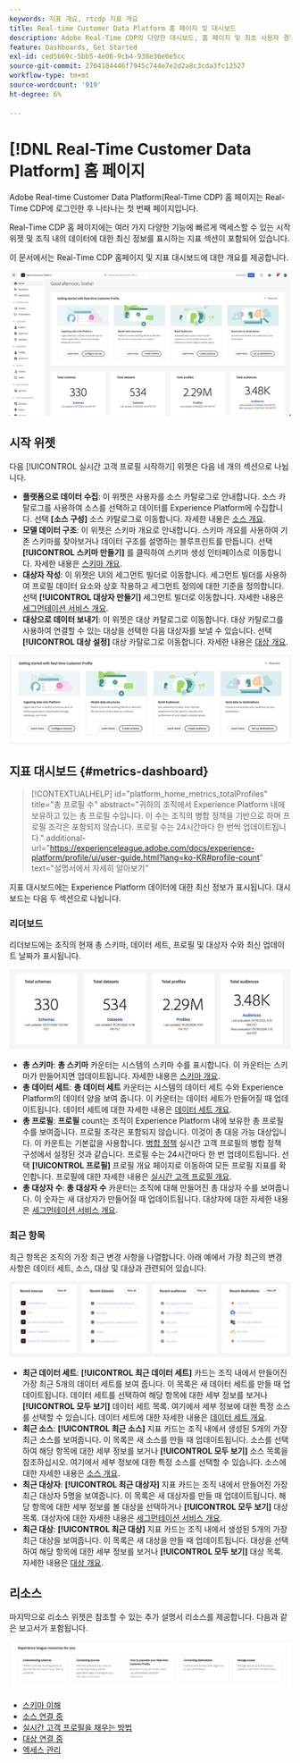 ```yaml
---
keywords: 지표 개요, rtcdp 지표 개요
title: Real-time Customer Data Platform 홈 페이지 및 대시보드
description: Adobe Real-Time CDP의 다양한 대시보드, 홈 페이지 및 최초 사용자 경험에 대해 알아봅니다.
feature: Dashboards, Get Started
exl-id: ced5b69c-5bb5-4e06-9cb4-938e36e6e5cc
source-git-commit: 2704184446f7945c744e7e2d2a8c3cda3fc12527
workflow-type: tm+mt
source-wordcount: '919'
ht-degree: 6%

---
```


# [!DNL Real-Time Customer Data Platform] 홈 페이지

Adobe Real-time Customer Data Platform(Real-Time CDP) 홈 페이지는 Real-Time CDP에 로그인한 후 나타나는 첫 번째 페이지입니다.

Real-Time CDP 홈 페이지에는 여러 가지 다양한 기능에 빠르게 액세스할 수 있는 시작 위젯 및 조직 내의 데이터에 대한 최신 정보를 표시하는 지표 섹션이 포함되어 있습니다.

이 문서에서는 Real-Time CDP 홈페이지 및 지표 대시보드에 대한 개요를 제공합니다.

![Platform UI 홈 페이지입니다.](assets/platform-home/home.png)

## 시작 위젯

다음 [!UICONTROL 실시간 고객 프로필 시작하기] 위젯은 다음 네 개의 섹션으로 나뉩니다.

* **플랫폼으로 데이터 수집**: 이 위젯은 사용자를 소스 카탈로그로 안내합니다. 소스 카탈로그를 사용하여 소스를 선택하고 데이터를 Experience Platform에 수집합니다. 선택 **[소스 구성]** 소스 카탈로그로 이동합니다. 자세한 내용은 [소스 개요](../sources/home.md).
* **모델 데이터 구조**: 이 위젯은 스키마 개요로 안내합니다. 스키마 개요를 사용하여 기존 스키마를 찾아보거나 데이터 구조를 설명하는 블루프린트를 만듭니다. 선택 **[!UICONTROL 스키마 만들기]** 를 클릭하여 스키마 생성 인터페이스로 이동합니다. 자세한 내용은 [스키마 개요](../xdm/home.md).
* **대상자 작성**: 이 위젯은 UI의 세그먼트 빌더로 이동합니다. 세그먼트 빌더를 사용하여 프로필 데이터 요소와 상호 작용하고 세그먼트 정의에 대한 기준을 정의합니다. 선택 **[!UICONTROL 대상자 만들기]** 세그먼트 빌더로 이동합니다. 자세한 내용은 [세그먼테이션 서비스 개요](../segmentation/home.md).
* **대상으로 데이터 보내기**: 이 위젯은 대상 카탈로그로 이동합니다. 대상 카탈로그를 사용하여 연결할 수 있는 대상을 선택한 다음 대상자를 보낼 수 있습니다. 선택 **[!UICONTROL 대상 설정]** 대상 카탈로그로 이동합니다. 자세한 내용은 [대상 개요](../destinations/home.md).

![시작 위젯을 표시하는 Platform UI 홈 페이지](assets/platform-home/getting-started-widget.png)

## 지표 대시보드 {#metrics-dashboard}

>[!CONTEXTUALHELP]
>id="platform_home_metrics_totalProfiles"
>title="총 프로필 수"
>abstract="귀하의 조직에서 Experience Platform 내에 보유하고 있는 총 프로필 수입니다. 이 수는 조직의 병합 정책을 기반으로 하며 프로필 조각은 포함되지 않습니다. 프로필 수는 24시간마다 한 번씩 업데이트됩니다."
>additional-url="https://experienceleague.adobe.com/docs/experience-platform/profile/ui/user-guide.html?lang=ko-KR#profile-count" text="설명서에서 자세히 알아보기"

지표 대시보드에는 Experience Platform 데이터에 대한 최신 정보가 표시됩니다. 대시보드는 다음 두 섹션으로 나뉩니다.

### 리더보드

리더보드에는 조직의 현재 총 스키마, 데이터 세트, 프로필 및 대상자 수와 최신 업데이트 날짜가 표시됩니다.

![Platform UI 홈 페이지의 리더보드 섹션.](assets/platform-home/leaderboard.png)

* **총 스키마**: **총 스키마** 카운터는 시스템의 스키마 수를 표시합니다. 이 카운터는 스키마가 만들어지면 업데이트됩니다. 자세한 내용은 [스키마 개요](../xdm/home.md).
* **총 데이터 세트**: **총 데이터 세트** 카운터는 시스템의 데이터 세트 수와 Experience Platform의 데이터 양을 보여 줍니다. 이 카운터는 데이터 세트가 만들어질 때 업데이트됩니다. 데이터 세트에 대한 자세한 내용은 [데이터 세트 개요](../catalog/datasets/overview.md).
* **총 프로필**: **프로필** count는 조직이 Experience Platform 내에 보유한 총 프로필 수를 보여줍니다. 프로필 조각은 포함되지 않습니다. 이것이 총 대응 가능 대상입니다. 이 카운트는 기본값을 사용합니다. [병합 정책](profile/merge-policies.md) 실시간 고객 프로필의 병합 정책 구성에서 설정된 것과 같습니다. 프로필 수는 24시간마다 한 번 업데이트됩니다. 선택 **[!UICONTROL 프로필]** 프로필 개요 페이지로 이동하여 모든 프로필 지표를 확인합니다. 프로필에 대한 자세한 내용은 [실시간 고객 프로필 개요](../profile/home.md).
* **총 대상자 수**: **총 대상자 수** 카운터는 조직에 대해 만들어진 총 대상자 수를 보여줍니다. 이 숫자는 새 대상자가 만들어질 때 업데이트됩니다. 대상자에 대한 자세한 내용은 [세그먼테이션 서비스 개요](../segmentation/home.md).

### 최근 항목

최근 항목은 조직의 가장 최근 변경 사항을 나열합니다. 아래 예에서 가장 최근의 변경 사항은 데이터 세트, 소스, 대상 및 대상과 관련되어 있습니다.

![Platform UI 홈 페이지의 최근 항목 섹션입니다.](assets/platform-home/recent-items.png)

* **최근 데이터 세트**: **[!UICONTROL 최근 데이터 세트]** 카드는 조직 내에서 만들어진 가장 최근 5개의 데이터 세트를 보여 줍니다. 이 목록은 새 데이터 세트를 만들 때 업데이트됩니다. 데이터 세트를 선택하여 해당 항목에 대한 세부 정보를 보거나 **[!UICONTROL 모두 보기]** 데이터 세트 목록. 여기에서 세부 정보에 대한 특정 소스를 선택할 수 있습니다. 데이터 세트에 대한 자세한 내용은 [데이터 세트 개요](../catalog/datasets/overview.md).
* **최근 소스**: **[!UICONTROL 최근 소스]** 지표 카드는 조직 내에서 생성된 5개의 가장 최근 소스를 보여줍니다. 이 목록은 새 소스를 만들 때 업데이트됩니다. 소스를 선택하여 해당 항목에 대한 세부 정보를 보거나 **[!UICONTROL 모두 보기]** 소스 목록을 참조하십시오. 여기에서 세부 정보에 대한 특정 소스를 선택할 수 있습니다. 소스에 대한 자세한 내용은 [소스 개요](../sources/home.md).
* **최근 대상자**: **[!UICONTROL 최근 대상자]** 지표 카드는 조직 내에서 만들어진 가장 최근 대상자 5명을 보여줍니다. 이 목록은 새 대상자를 만들 때 업데이트됩니다. 해당 항목에 대한 세부 정보를 볼 대상을 선택하거나 **[!UICONTROL 모두 보기]** 대상 목록. 대상자에 대한 자세한 내용은 [세그먼테이션 서비스 개요](../segmentation/home.md).
* **최근 대상**: **[!UICONTROL 최근 대상]** 지표 카드는 조직 내에서 생성된 5개의 가장 최근 대상을 보여줍니다. 이 목록은 새 대상을 만들 때 업데이트됩니다. 대상을 선택하여 해당 항목에 대한 세부 정보를 보거나 **[!UICONTROL 모두 보기]** 대상 목록. 자세한 내용은 [대상 개요](../destinations/home.md).

## 리소스

마지막으로 리소스 위젯은 참조할 수 있는 추가 설명서 리소스를 제공합니다. 다음과 같은 보고서가 포함됩니다.

![Platform UI 홈 페이지의 리소스 섹션.](assets/platform-home/resources.png)

* [스키마 이해](../xdm/schema/composition.md)
* [소스 연결 중](../sources/home.md)
* [실시간 고객 프로필을 채우는 방법](../profile/home.md)
* [대상 연결 중](../destinations/home.md)
* [액세스 관리](../access-control/abac/overview.md)

<!-- ### Successful profile records

In the leaderboard **[!UICONTROL Successful profile records]** shows the total number of records that have been successfully processed into the profile.

There is also a metric card that shows the percentage of successful records. Select **[!UICONTROL View datasets]** to see more details about the profile records. Hover over the colored area of the graph to see additional details:

![image](assets/home-profilerecords-details.PNG)

The number of successful profile records is updated hourly. 

For more information about profiles, see [A unified view of your customer in Real-Time CDP](profile/profile-overview.md).

### Total profile records

The **[!UICONTROL Total profile records]** metric card shows the total number of data records enabled to feed into the profiles, and the percentage that are successful, updated once per day. This does not include all data in the data lake, because some data might not be enabled to feed into the profiles.

 Hover over the colored area of the graph to see additional details about the successful profiles:

![image](assets/home-profile-details.PNG)

Select **[!UICONTROL View profiles]** to see more details about the profile records.

For more information about profiles, see [A unified view of your customer in Real-Time CDP](profile/profile-overview.md).

For more information about viewing a specific profile, see [Profile viewer](profile/profile-viewer.md).

### Failed profile records

In the leaderboard, **[!UICONTROL Failed profile records]** counts the number of records that failed to process into the profile.

The **[!UICONTROL Failed profile records]** metric card shows this count, and includes a graphical representation that helps you see how failures have trended during the time shown below the graphic. This chart is updated hourly. Select **[!UICONTROL View datasets]** to see more details about the profile records.

The number of failed profile records is updated hourly. -->
